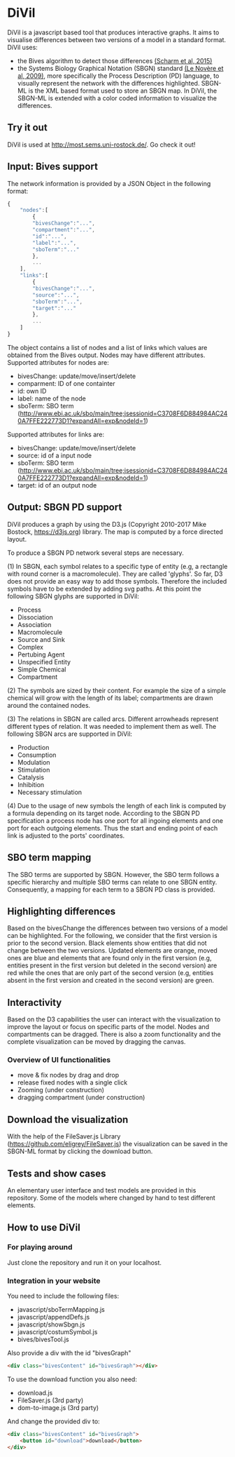 # DiVil
DiVil is a javascript based tool that produces interactive graphs. It aims to visualise differences between two versions of a model in a standard format. 
DiVil uses:
 * the Bives algorithm to detect those differences [(Scharm et al, 2015)](https://doi.org/10.1093/bioinformatics/btv484)
 * the Systems Biology Graphical Notation (SBGN) standard [(Le Novère et al, 2009)](http://dx.doi.org/10.1038/nbt.1558), more specifically the Process Description (PD) language, to visually represent the network with the differences highlighted.
SBGN-ML is the XML based format used to store an SBGN map. In DiVil, the SBGN-ML is extended with a color coded information to visualize the differences.

## Try it out
DiVil is used at http://most.sems.uni-rostock.de/. Go check it out!

## Input: Bives support
The network information is provided by a JSON Object in the following format:

```js
{
	"nodes":[
		{
		"bivesChange":"...",
		"compartment":"...",
		"id":"...",
		"label":"...",
		"sboTerm":"..."
		},
		...
	],
	"links":[
		{
		"bivesChange":"...",
		"source":"...",
		"sboTerm":"...",
		"target":"..."
		},
		...
	]
}
```

The object contains a list of nodes and a list of links which values are obtained from the Bives output. Nodes may have different attributes.
Supported attributes for nodes are:
* bivesChange: update/move/insert/delete
* comparment: ID of one containter
* id: own ID
* label: name of the node
* sboTerm: SBO term (http://www.ebi.ac.uk/sbo/main/tree;jsessionid=C3708F6D884984AC240A7FFE222773D1?expandAll=exp&nodeId=1)

Supported attributes for links are:
* bivesChange: update/move/insert/delete
* source: id of a input node
* sboTerm: SBO term (http://www.ebi.ac.uk/sbo/main/tree;jsessionid=C3708F6D884984AC240A7FFE222773D1?expandAll=exp&nodeId=1)
* target: id of an output node


## Output: SBGN PD support
DiVil produces a graph by using the D3.js (Copyright 2010-2017 Mike Bostock, https://d3js.org) library.
The map is computed by a force directed layout.

To produce a SBGN PD network several steps are necessary.

(1) In SBGN, each symbol relates to a specific type of entity (e.g, a rectangle with round corner is a macromolecule). They are called 'glyphs'. So far, D3 does not provide an easy way to add those symbols. Therefore the included symbols have to be extended by adding svg paths.
At this point the following SBGN glyphs are supported in DiVil:
* Process
* Dissociation
* Association
* Macromolecule
* Source and Sink
* Complex
* Pertubing Agent
* Unspecified Entity
* Simple Chemical
* Compartment
	
(2) The symbols are sized by their content. For example the size of a simple chemical will grow with the length of its label; compartments are drawn around the contained nodes.

(3) The relations in SBGN are called arcs. Different arrowheads represent different types of relation. It was needed to implement them as well.
The following SBGN arcs are supported in DiVil:
* Production
* Consumption
* Modulation
* Stimulation
* Catalysis
* Inhibition
* Necessary stimulation

(4) Due to the usage of new symbols the length of each link is computed by a formula depending on its target node.
According to the SBGN PD specification a process node has one port for all ingoing elements and one port for each outgoing elements. Thus the start and ending point of each link is adjusted to the ports' coordinates.

## SBO term mapping
The SBO terms are supported by SBGN. However, the SBO term follows a specific hierarchy and multiple SBO terms can relate to one SBGN entity. Consequently, a mapping for each term to a SBGN PD class is provided.

## Highlighting differences
Based on the bivesChange the differences between two versions of a model can be highlighted.
For the following, we consider that the first version is prior to the second version.
Black elements show entities that did not change between the two versions. Updated elements are orange, moved ones are blue and elements that are found only in the first version (e.g, entities present in the first version but deleted in the second version) are red while the ones that are only part of the second version (e.g, entities absent in the first version and created in the second version) are green.


## Interactivity
Based on the D3 capabilities the user can interact with the visualization to improve the layout or focus on specific parts of the model.
Nodes and compartments can be dragged. There is also a zoom functionality and the complete visualization can be moved by dragging the canvas.

### Overview of UI functionalities
* move & fix nodes by drag and drop
* release fixed nodes with a single click
* Zooming (under construction)
* dragging compartment (under construction)

## Download the visualization
With the help of the FileSaver.js Library (https://github.com/eligrey/FileSaver.js) the visualization can be saved in the SBGN-ML format by clicking the download button.

## Tests and show cases
An elementary user interface and test models are provided in this repository. Some of the models where changed by hand to test different elements.

## How to use DiVil
### For playing around
Just clone the repository and run it on your localhost.

### Integration in your website
You need to include the following files:
* javascript/sboTermMapping.js
* javascript/appendDefs.js
* javascript/showSbgn.js
* javascript/costumSymbol.js
* bives/bivesTool.js

Also provide a div with the id "bivesGraph"
```html
<div class="bivesContent" id="bivesGraph"></div>
```

To use the download function you also need:
* download.js
* FileSaver.js (3rd party)
* dom-to-image.js (3rd party)

And change the provided div to:
```html
<div class="bivesContent" id="bivesGraph">
	<button id="download">download</button>
</div>
```
